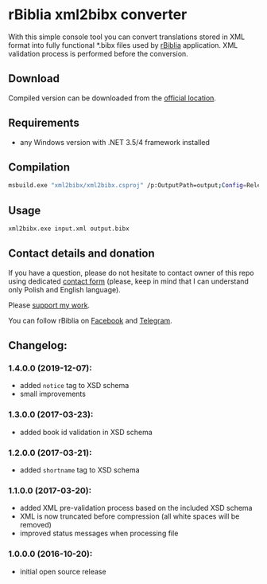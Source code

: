 # rBiblia xml2bibx converter

With this simple console tool you can convert translations stored in XML format into fully functional *.bibx files used by [rBiblia](https://rbiblia.toborek.info) application. XML validation process is performed before the conversion.

## Download

Compiled version can be downloaded from the [official location](https://api.toborek.info/pobierz/xml2bibx.exe).

## Requirements

* any Windows version with .NET 3.5/4 framework installed

## Compilation

```bash
msbuild.exe "xml2bibx/xml2bibx.csproj" /p:OutputPath=output;Config=Release
```

## Usage

```bash
xml2bibx.exe input.xml output.bibx
```

## Contact details and donation

If you have a question, please do not hesitate to contact owner of this repo using dedicated [contact form](https://toborek.info/kontakt/) (please, keep in mind that I can understand only Polish and English language).

Please [support my work](https://rbiblia.toborek.info/donation/).

You can follow rBiblia on [Facebook](https://www.facebook.com/rBiblia) and [Telegram](https://t.me/rBiblia).

## Changelog:

### 1.4.0.0 (2019-12-07):
* added `notice` tag to XSD schema
* small improvements

### 1.3.0.0 (2017-03-23):
* added book id validation in XSD schema

### 1.2.0.0 (2017-03-21):
* added `shortname` tag to XSD schema

### 1.1.0.0 (2017-03-20):
* added XML pre-validation process based on the included XSD schema
* XML is now truncated before compression (all white spaces will be removed)
* improved status messages when processing file

### 1.0.0.0 (2016-10-20):
* initial open source release
